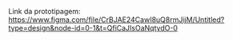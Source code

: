 Link da prototipagem: https://www.figma.com/file/CrBJAE24CawI8uQ8rmJijM/Untitled?type=design&node-id=0-1&t=QfiCaJIsOaNqtydO-0
